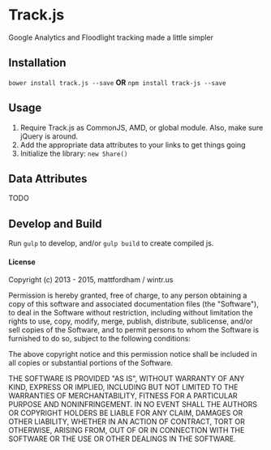 # Track.js

Google Analytics and Floodlight tracking made a little simpler

## Installation

`bower install track.js --save` **OR** `npm install track-js --save`

## Usage

1. Require Track.js as CommonJS, AMD, or global module. Also, make sure jQuery is around.
2. Add the appropriate data attributes to your links to get things going
3. Initialize the library: `new Share()`

## Data Attributes 

TODO

## Develop and Build

Run `gulp` to develop, and/or `gulp build` to create compiled js.

#### License

Copyright (c) 2013 - 2015, mattfordham / wintr.us

Permission is hereby granted, free of charge, to any person obtaining a copy
of this software and associated documentation files (the "Software"), to deal
in the Software without restriction, including without limitation the rights
to use, copy, modify, merge, publish, distribute, sublicense, and/or sell
copies of the Software, and to permit persons to whom the Software is
furnished to do so, subject to the following conditions:

The above copyright notice and this permission notice shall be included in
all copies or substantial portions of the Software.

THE SOFTWARE IS PROVIDED "AS IS", WITHOUT WARRANTY OF ANY KIND, EXPRESS OR
IMPLIED, INCLUDING BUT NOT LIMITED TO THE WARRANTIES OF MERCHANTABILITY,
FITNESS FOR A PARTICULAR PURPOSE AND NONINFRINGEMENT. IN NO EVENT SHALL THE
AUTHORS OR COPYRIGHT HOLDERS BE LIABLE FOR ANY CLAIM, DAMAGES OR OTHER
LIABILITY, WHETHER IN AN ACTION OF CONTRACT, TORT OR OTHERWISE, ARISING FROM,
OUT OF OR IN CONNECTION WITH THE SOFTWARE OR THE USE OR OTHER DEALINGS IN
THE SOFTWARE.